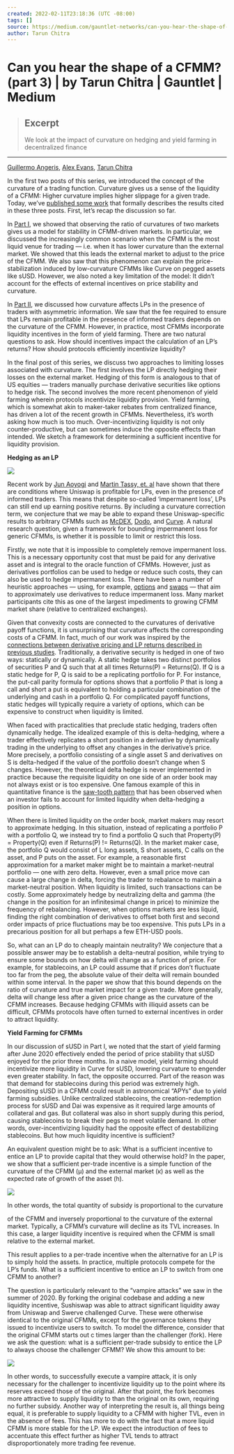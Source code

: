 ```yaml
---
created: 2022-02-11T23:18:36 (UTC -08:00)
tags: []
source: https://medium.com/gauntlet-networks/can-you-hear-the-shape-of-a-cfmm-part-3-7927d71b2cd4
author: Tarun Chitra
---
```


# Can you hear the shape of a CFMM? (part 3) | by Tarun Chitra | Gauntlet | Medium

> ## Excerpt
> We look at the impact of curvature on hedging and yield farming in decentralized finance

---
[Guillermo Angeris](https://web.stanford.edu/~guillean/), [Alex Evans](https://www.placeholder.vc/blog?author=5b5b175470a6ad84f141cd8d), [Tarun Chitra](https://twitter.com/tarunchitra)

In the first two posts of this series, we introduced the concept of the curvature of a trading function. Curvature gives us a sense of the liquidity of a CFMM: Higher curvature implies higher slippage for a given trade. Today, we’ve [published some work](https://arxiv.org/abs/2012.08040) that formally describes the results cited in these three posts. First, let’s recap the discussion so far.

In [Part I](https://medium.com/gauntlet-networks/can-one-hear-the-shape-of-a-cfmm-part-1-d0d0d249bf81), we showed that observing the ratio of curvatures of two markets gives us a model for stability in CFMM-driven markets. In particular, we discussed the increasingly common scenario when the CFMM is the most liquid venue for trading — i.e. when it has lower curvature than the external market. We showed that this leads the external market to adjust to the price of the CFMM. We also saw that this phenomenon can explain the price-stabilization induced by low-curvature CFMMs like Curve on pegged assets like sUSD. However, we also noted a key limitation of the model: It didn’t account for the effects of external incentives on price stability and curvature.

In [Part II](https://medium.com/gauntlet-networks/can-you-hear-the-shape-of-a-cfmm-part-2-6bf8ec6ddcf6), we discussed how curvature affects LPs in the presence of traders with asymmetric information. We saw that the fee required to ensure that LPs remain profitable in the presence of informed traders depends on the curvature of the CFMM. However, in practice, most CFMMs incorporate liquidity incentives in the form of yield farming. There are two natural questions to ask. How should incentives impact the calculation of an LP’s returns? How should protocols efficiently incentivize liquidity?

In the final post of this series, we discuss two approaches to limiting losses associated with curvature. The first involves the LP directly hedging their losses on the external market. Hedging of this form is analogous to that of US equities — traders manually purchase derivative securities like options to hedge risk. The second involves the more recent phenomenon of yield farming wherein protocols incentivize liquidity provision. Yield farming, which is somewhat akin to maker-taker rebates from centralized finance, has driven a lot of the recent growth in CFMMs. Nevertheless, it’s worth asking how much is too much. Over-incentivizing liquidity is not only counter-productive, but can sometimes induce the opposite effects than intended. We sketch a framework for determining a sufficient incentive for liquidity provision.

**Hedging as an LP**

![](https://miro.medium.com/max/1254/0*3Ya5CK-ZC_pf2-6o)

Recent work by [Jun Aoyogi](https://papers.ssrn.com/sol3/Papers.cfm?abstract_id=3674178) and [Martin Tassy, et. al](https://math.dartmouth.edu/~mtassy/articles/AMM_returns.pdf) have shown that there are conditions where Uniswap is profitable for LPs, even in the presence of informed traders. This means that despite so-called ‘impermanent loss’, LPs can still end up earning positive returns. By including a curvature correction term, we conjecture that we may be able to expand these Uniswap-specific results to arbitrary CFMMs such as [McDEX](http://mcdex.io/), [Dodo](http://dodoex.io/), and [Curve](http://curve.fi/). A natural research question, given a framework for bounding impermanent loss for generic CFMMs, is whether it is possible to limit or restrict this loss.

Firstly, we note that it is impossible to completely remove impermanent loss. This is a necessary opportunity cost that must be paid for any derivative asset and is integral to the oracle function of CFMMs. However, just as derivatives portfolios can be used to hedge or reduce such costs, they can also be used to hedge impermanent loss. There have been a number of heuristic approaches — using, for example, [options](https://medium.com/@kyoronut/uniswap-option-c08681747ca2) and [swaps](https://www.notion.so/Impermanent-Loss-Hedge-Total-Return-Swap-Litepaper-158a9b90e3f349ff876f35334fe7f01b) — that aim to approximately use derivatives to reduce impermanent loss. Many market participants cite this as one of the largest impediments to growing CFMM market share (relative to centralized exchanges).

Given that convexity costs are connected to the curvatures of derivative payoff functions, it is unsurprising that curvature affects the corresponding costs of a CFMM. In fact, much of our work was inspired by the [connections between derivative pricing and LP returns described in previous studies](https://arxiv.org/abs/2006.08806). Traditionally, a derivative security is hedged in one of two ways: statically or dynamically. A static hedge takes two distinct portfolios of securities P and Q such that at all times Returns(P) = Returns(Q). If Q is a static hedge for P, Q is said to be a replicating portfolio for P. For instance, the put-call parity formula for options shows that a portfolio P that is long a call and short a put is equivalent to holding a particular combination of the underlying and cash in a portfolio Q. For complicated payoff functions, static hedges will typically require a variety of options, which can be expensive to construct when liquidity is limited.

When faced with practicalities that preclude static hedging, traders often dynamically hedge. The idealized example of this is delta-hedging, where a trader effectively replicates a short position in a derivative by dynamically trading in the underlying to offset any changes in the derivative’s price. More precisely, a portfolio consisting of a single asset S and derivatives on S is delta-hedged if the value of the portfolio doesn’t change when S changes. However, the theoretical delta hedge is never implemented in practice because the requisite liquidity on one side of an order book may not always exist or is too expensive. One famous example of this in quantitative finance is the [saw-tooth pattern](https://www.fields.utoronto.ca/programs/scientific/13-14/finance/Almgrem.pdf) that has been observed when an investor fails to account for limited liquidity when delta-hedging a position in options.

When there is limited liquidity on the order book, market makers may resort to approximate hedging. In this situation, instead of replicating a portfolio P with a portfolio Q, we instead try to find a portfolio Q such that Property(P) = Property(Q) even if Returns(P) != Returns(Q). In the market maker case, the portfolio Q would consist of L long assets, S short assets, C calls on the asset, and P puts on the asset. For example, a reasonable first approximation for a market maker might be to maintain a market-neutral portfolio — one with zero delta. However, even a small price move can cause a large change in delta, forcing the trader to rebalance to maintain a market-neutral position. When liquidity is limited, such transactions can be costly. Some approximately hedge by neutralizing delta and gamma (the change in the position for an infinitesimal change in price) to minimize the frequency of rebalancing. However, when options markets are less liquid, finding the right combination of derivatives to offset both first and second order impacts of price fluctuations may be too expensive. This puts LPs in a precarious position for all but perhaps a few ETH-USD pools.

So, what can an LP do to cheaply maintain neutrality? We conjecture that a possible answer may be to establish a delta-neutral position, while trying to ensure some bounds on how delta will change as a function of price. For example, for stablecoins, an LP could assume that if prices don’t fluctuate too far from the peg, the absolute value of their delta will remain bounded within some interval. In the paper we show that this bound depends on the ratio of curvature and true market impact for a given trade. More generally, delta will change less after a given price change as the curvature of the CFMM increases. Because hedging CFMMs with illiquid assets can be difficult, CFMMs protocols have often turned to external incentives in order to attract liquidity.

**Yield Farming for CFMMs**

In our discussion of sUSD in Part I, we noted that the start of yield farming after June 2020 effectively ended the period of price stability that sUSD enjoyed for the prior three months. In a naive model, yield farming should incentivize more liquidity in Curve for sUSD, lowering curvature to engender even greater stability. In fact, the opposite occurred. Part of the reason was that demand for stablecoins during this period was extremely high. Depositing sUSD in a CFMM could result in astronomical “APYs” due to yield farming subsidies. Unlike centralized stablecoins, the creation-redemption process for sUSD and Dai was expensive as it required large amounts of collateral and gas. But collateral was also in short supply during this period, causing stablecoins to break their pegs to meet volatile demand. In other words, over-incentivizing liquidity had the opposite effect of destabilizing stablecoins. But how much liquidity incentive is sufficient?

An equivalent question might be to ask: What is a sufficient incentive to entice an LP to provide capital that they would otherwise hold? In the paper, we show that a sufficient per-trade incentive is a simple function of the curvature of the CFMM (μ) and the external market (κ) as well as the expected rate of growth of the asset (h).

![](https://miro.medium.com/max/620/0*Ayg84_KG6j1tHpd3)

In other words, the total quantity of subsidy is proportional to the curvature

of the CFMM and inversely proportional to the curvature of the external market. Typically, a CFMM’s curvature will decline as its TVL increases. In this case, a larger liquidity incentive is required when the CFMM is small relative to the external market.

This result applies to a per-trade incentive when the alternative for an LP is to simply hold the assets. In practice, multiple protocols compete for the LP’s funds. What is a sufficient incentive to entice an LP to switch from one CFMM to another?

The question is particularly relevant to the “vampire attacks” we saw in the summer of 2020. By forking the original codebase and adding a new liquidity incentive, Sushiswap was able to attract significant liquidity away from Uniswap and Swerve challenged Curve. These were otherwise identical to the original CFMMs, except for the governance tokens they issued to incentivize users to switch. To model the difference, consider that the original CFMM starts out c times larger than the challenger (fork). Here we ask the question: what is a sufficient per-trade subsidy to entice the LP to always choose the challenger CFMM? We show this amount to be:

![](https://miro.medium.com/max/652/0*miCHpCOQkD6-iSqX)

In other words, to successfully execute a vampire attack, it is only necessary for the challenger to incentivize liquidity up to the point where its reserves exceed those of the original. After that point, the fork becomes more attractive to supply liquidity to than the original on its own, requiring no further subsidy. Another way of interpreting the result is, all things being equal, it is preferable to supply liquidity to a CFMM with higher TVL, even in the absence of fees. This has more to do with the fact that a more liquid CFMM is more stable for the LP. We expect the introduction of fees to accentuate this effect further as higher TVL tends to attract disproportionately more trading fee revenue.
